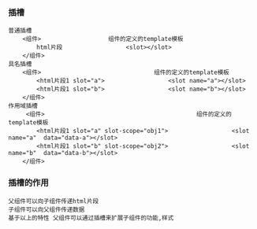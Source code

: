 ### 插槽
    普通插槽
        <组件>                   组件的定义的template模板
            html片段                  <slot></slot>
        </组件>
    具名插槽
        <组件>                                组件的定义的template模板
            <html片段1 slot="a">                  <slot name="a"></slot>
            <html片段1 slot="b">                  <slot name="b"></slot>
        </组件>
    作用域插槽
         <组件>                                           组件的定义的template模板
            <html片段1 slot="a" slot-scope="obj1">                  <slot name="a"  data="data-a"></slot>
            <html片段1 slot="b" slot-scope="obj2">                  <slot name="b"  data="data-b"></slot>              
        </组件>
### 插槽的作用
    父组件可以向子组件传递html片段
    子组件可以向父组件传递数据
    基于以上的特性 父组件可以通过插槽来扩展子组件的功能,样式
        